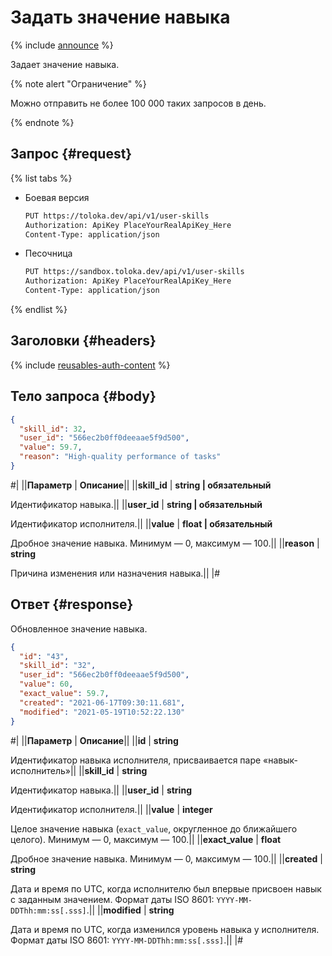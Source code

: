 # Задать значение навыка

{% include [announce](../_includes/announce.md) %}

Задает значение навыка.

{% note alert "Ограничение" %}

Можно отправить не более 100 000 таких запросов в день.

{% endnote %}

## Запрос {#request}

{% list tabs %}

- Боевая версия

    ```bash
    PUT https://toloka.dev/api/v1/user-skills
    Authorization: ApiKey PlaceYourRealApiKey_Here
    Content-Type: application/json
    ```

- Песочница

    ```bash
    PUT https://sandbox.toloka.dev/api/v1/user-skills
    Authorization: ApiKey PlaceYourRealApiKey_Here
    Content-Type: application/json
    ```

{% endlist %}

## Заголовки {#headers}

{% include [reusables-auth-content](../_includes/reusables/id-reusables/auth-content.md) %}

## Тело запроса {#body}

```json
{
  "skill_id": 32,
  "user_id": "566ec2b0ff0deeaae5f9d500",
  "value": 59.7,
  "reason": "High-quality performance of tasks"
}
```

#|
||**Параметр** | **Описание**||
||**skill_id** | **string \| обязательный**

Идентификатор навыка.||
||**user_id** | **string \| обязательный**

Идентификатор исполнителя.||
||**value** | **float \| обязательный**

Дробное значение навыка. Минимум — 0, максимум — 100.||
||**reason** | **string**

Причина изменения или назначения навыка.||
|#

## Ответ {#response}

Обновленное значение навыка.

```json
{
  "id": "43",
  "skill_id": "32",
  "user_id": "566ec2b0ff0deeaae5f9d500",
  "value": 60,
  "exact_value": 59.7,
  "created": "2021-06-17T09:30:11.681",
  "modified": "2021-05-19T10:52:22.130"
}
```

#|
||**Параметр** | **Описание**||
||**id** | **string**

Идентификатор навыка исполнителя, присваивается паре «навык-исполнитель»||
||**skill_id** | **string**

Идентификатор навыка.||
||**user_id** | **string**

Идентификатор исполнителя.||
||**value** | **integer**

Целое значение навыка (`exact_value`, округленное до ближайшего целого).
 Минимум — 0, максимум — 100.||
||**exact_value** | **float**

Дробное значение навыка. Минимум — 0, максимум — 100.||
||**created** | **string**

Дата и время по UTC, когда исполнителю был впервые присвоен навык с заданным значением. Формат даты ISO 8601: `YYYY-MM-DDThh:mm:ss[.sss]`.||
||**modified** | **string**

Дата и время по UTC, когда изменился уровень навыка у исполнителя. Формат даты ISO 8601: `YYYY-MM-DDThh:mm:ss[.sss]`.||
|#